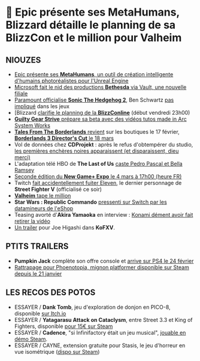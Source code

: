 # 🍌 Epic présente ses MetaHumans, Blizzard détaille le planning de sa BlizzCon et le million pour Valheim

## NIOUZES

- [Epic présente ses **MetaHumans**, un outil de création intelligente d'humains photoréalistes pour l'Unreal Engine](https://www.gamesindustry.biz/articles/2021-02-10-epics-new-tool-promises-high-fidelity-human-characters-in-under-an-hour)
- [Microsoft fait le nid des productions **Bethesda** via Vault, une nouvelle filiale](https://www.thegamer.com/microsoft-to-merge-zenimax-into-a-new-division-called-vault/)
- [Paramount officialise **Sonic The Hedgehog 2**](https://www.youtube.com/watch?v=sQuoffM1y-w), Ben Schwartz [pas impliqué](https://gamerant.com/sonic-the-hedgehog-video-games-ben-schwartz-february-2021/) dans les jeux
- [Blizzard [clarifie le planning de la **BlizzConline**](https://www.polygon.com/2021/2/10/22276708/blizzcon-2021-blizzconline-schedule-diablo-4-world-of-warcraft-overwatch-2) (début vendredi 23h00)
- [**Guilty Gear Strive** prépare sa beta avec des vidéos tutos made in Arc System Works](https://www.gematsu.com/2021/02/guilty-gear-strive-open-beta-test-starter-guide-video-millia-rage)
- [**Tales From The Borderlands** revient](https://www.gematsu.com/2021/02/tales-from-the-borderlands-returns-to-digital-storefronts-on-february-17) sur les boutiques le 17 février, [**Borderlands 3 Director's Cut** le 18 mars](https://www.thegamer.com/borderlands-3-directors-cut-release-date-march-18/) 
- Vol de données chez **CDProjekt** : après le refus d'obtempérer du studio, [les premières enchères noires apparaissent (et disparaissent, dieu merci)](https://www.tomshardware.com/uk/news/cdpr-breach-leaked-data)
- L'adaptation télé HBO de **The Last of Us** [caste Pedro Pascal et Bella Ramsey](https://mp1st.com/news/the-last-of-us-hbo-tv-series-casts-pedro-pascal-and-bella-ramsey-as-joel-and-ellie)
- [Seconde édition du **New Game+ Expo** le 4 mars à 17h00 (heure FR)](https://www.gamekult.com/actualite/une-nouvelle-edition-du-salon-virtuel-ngpx-au-printemps-3050835919.html )
- Twitch [fait accidentellement fuiter Eleven](https://kotaku.com/twitch-leaks-new-and-final-street-fighter-v-character-1846244994), le dernier personnage de **Street Fighter V** (officialisé ce soir)
- [**Valheim** tape le million](https://www.pcgamer.com/co-op-survival-game-valheim-sells-a-million-copies-in-a-week/)
- **Star Wars : Republic Commando** [pressenti sur Switch par les datamineurs de l'eShop](https://twitter.com/nwplayer123/status/1359598349083697155?s=21)
- Teasing avorté d'**Akira Yamaoka** en interview : [Konami dément avoir fait retirer la vidéo](https://www.videogameschronicle.com/news/konami-denies-it-asked-for-silent-hill-composers-project-tease-to-be-removed/)
- [Un trailer](https://www.youtube.com/watch?v=33zNUxCddys) pour Joe Higashi dans **KoFXV**.

## PTITS TRAILERS

- **Pumpkin Jack** complète son offre console et [arrive sur PS4 le 24 février](https://www.gematsu.com/2021/02/pumpkin-jack-for-ps4-launches-february-24)
- [Rattrapage pour Phoenotopia, mignon platformer disponible sur Steam depuis le 21 janvier](https://www.youtube.com/watch?v=S3zDZlh8CH0)

## LES RECOS DES POTOS

- ESSAYER / **Dank Tomb**, jeu d'exploration de donjon en PICO-8, disponible [sur Itch.io](https://krajzeg.itch.io/dank-tomb)
- ESSAYER / **Yatagarasu Attack on Cataclysm**, entre Street 3.3 et King of Fighters, disponible [pour 15€ sur Steam](https://store.steampowered.com/app/319280/Yatagarasu_Attack_on_Cataclysm/)
- ESSAYER / **Cadence**, "si Infinifactory était un jeu musical", [jouable en démo Steam](https://store.steampowered.com/app/362800/Cadence/).
- ESSAYER / CAYNE, extension gratuite pour Stasis, le jeu d'horreur en vue isométrique ([dispo sur Steam](https://store.steampowered.com/app/532840/CAYNE/))
